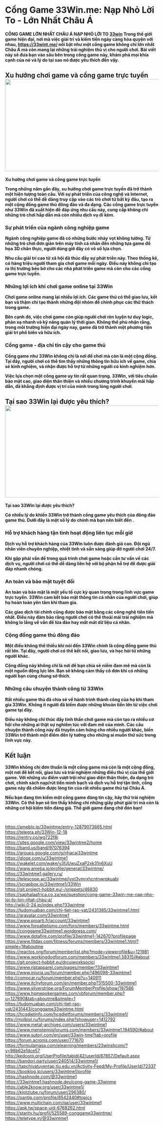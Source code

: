 <h1><strong>Cổng Game 33Win.me: Nạp Nhỏ Lời To - Lớn Nhất Ch&acirc;u &Aacute;</strong></h1>

<p><strong>CỔNG GAME LỚN NHẤT CH&Acirc;U &Aacute; NẠP NHỎ LỜI TO <a href="https://33wint.me/">33win</a> Trong thế giới game hiện đại, nơi m&agrave; việc giải tr&iacute; v&agrave; kiếm tiền ng&agrave;y c&agrave;ng h&ograve;a quyện với nhau, <a href="https://33wint.me/">https://33wint.me/</a> nổi bật như một cổng game kh&ocirc;ng chỉ lớn nhất Ch&acirc;u &Aacute; m&agrave; c&ograve;n mang lại những trải nghiệm th&uacute; vị cho người chơi. B&agrave;i viết n&agrave;y sẽ đưa bạn v&agrave;o s&acirc;u b&ecirc;n trong cổng game n&agrave;y, kh&aacute;m ph&aacute; mọi kh&iacute;a cạnh của n&oacute; v&agrave; l&yacute; do tại sao n&oacute; được y&ecirc;u th&iacute;ch đến vậy.</strong></p>

<h2><strong>Xu hướng chơi game v&agrave; cổng game trực tuyến<img src="https://lh7-rt.googleusercontent.com/docsz/AD_4nXdc2Jj9EpfjI-_jwetNyPIL4nbKUevMQess7FqwjKWN-9lYcCRvJv-0qfAH6OQwVJusHKNAGJoYuxUW70aFS7tjxMDPzIdmUAgF5vyyQjJkJC6WrWVRDPfJUUfc-pBnU-5RQU75?key=9SQmH-2UVmRTrG2hBGIh32-p" style="height:301px; width:602px" /></strong></h2>

<p><strong>Xu hướng chơi game v&agrave; cổng game trực tuyến</strong></p>

<p><strong>Trong những năm gần đ&acirc;y, xu hướng chơi game trực tuyến đ&atilde; trở th&agrave;nh một hiện tượng to&agrave;n cầu. Với sự ph&aacute;t triển của c&ocirc;ng nghệ v&agrave; Internet, người chơi c&oacute; thể dễ d&agrave;ng truy cập v&agrave;o c&aacute;c tr&ograve; chơi từ bất kỳ đ&acirc;u, tạo ra một cộng đồng game thủ đ&ocirc;ng đảo v&agrave; đa dạng. C&aacute;c cổng game trực tuyến như 33Win đ&atilde; xuất hiện để đ&aacute;p ứng nhu cầu n&agrave;y, cung cấp kh&ocirc;ng chỉ những tr&ograve; chơi hấp dẫn m&agrave; c&ograve;n nhiều dịch vụ đi k&egrave;m.</strong></p>

<h3><strong>Sự ph&aacute;t triển của ng&agrave;nh c&ocirc;ng nghiệp game</strong></h3>

<p><strong>Ng&agrave;nh c&ocirc;ng nghiệp game đ&atilde; c&oacute; những bước nhảy vọt kh&ocirc;ng tưởng. Từ những tr&ograve; chơi đơn giản tr&ecirc;n m&aacute;y t&iacute;nh c&aacute; nh&acirc;n đến những tựa game đồ họa 3D ch&acirc;n thực, người d&ugrave;ng giờ đ&acirc;y c&oacute; v&ocirc; số lựa chọn.</strong></p>

<p><strong>Nhu cầu giải tr&iacute; cao từ x&atilde; hội đ&atilde; th&uacute;c đẩy sự ph&aacute;t triển n&agrave;y. Theo thống k&ecirc;, c&oacute; h&agrave;ng triệu người tham gia chơi game mỗi ng&agrave;y. Điều n&agrave;y kh&ocirc;ng chỉ tạo ra thị trường b&eacute;o bở cho c&aacute;c nh&agrave; ph&aacute;t triển game m&agrave; c&ograve;n cho c&aacute;c cổng game trực tuyến.</strong></p>

<h3><strong>Những lợi &iacute;ch khi chơi game online tại 33Win</strong></h3>

<p><strong>Chơi game online mang lại nhiều lợi &iacute;ch. C&aacute;c game thủ c&oacute; thể giao lưu, kết bạn v&agrave; thậm ch&iacute; tạo th&agrave;nh những đội nh&oacute;m để chinh phục c&aacute;c thử th&aacute;ch trong game.</strong></p>

<p><strong>B&ecirc;n cạnh đ&oacute;, việc chơi game c&ograve;n gi&uacute;p người chơi r&egrave;n luyện tư duy logic, phản xạ nhanh v&agrave; kỹ năng quản l&yacute; thời gian. Kh&ocirc;ng thể phủ nhận rằng, trong m&ocirc;i trường hiện đại ng&agrave;y nay, game đ&atilde; trở th&agrave;nh một phương tiện giải tr&iacute; phổ biến v&agrave; hữu &iacute;ch.</strong></p>

<h3><strong>Cổng game - địa chỉ tin cậy cho game thủ</strong></h3>

<p><strong>Cổng game như 33Win kh&ocirc;ng chỉ l&agrave; nơi để chơi m&agrave; c&ograve;n l&agrave; một cộng đồng. Tại đ&acirc;y, người chơi c&oacute; thể t&igrave;m thấy những th&ocirc;ng tin hữu &iacute;ch về game, chia sẻ kinh nghiệm, v&agrave; nhận được hỗ trợ từ những người c&oacute; kinh nghiệm hơn.</strong></p>

<p><strong>Việc lựa chọn một cổng game uy t&iacute;n rất quan trọng. 33Win, với ti&ecirc;u chuẩn bảo mật cao, giao diện th&acirc;n thiện v&agrave; nhiều chương tr&igrave;nh khuyến m&atilde;i hấp dẫn, đ&atilde; khẳng định được vị tr&iacute; của m&igrave;nh trong l&ograve;ng người chơi.</strong></p>

<h2><strong>Tại sao 33Win lại được y&ecirc;u th&iacute;ch?<img src="https://lh7-rt.googleusercontent.com/docsz/AD_4nXcU2pLCpea2u8zSDsFzFP6jdi96wp0y6tIWB9jmb9ekrgJTcAL4lKvbLsv3jzTDvAMNHXAFaG_h_pZ9uRUNvnI0npW0Xgzw9QyLhKWYkPAG7Z-1aUvOm-6cUBwF529a8FudeYV7Zg?key=9SQmH-2UVmRTrG2hBGIh32-p" style="height:301px; width:602px" /></strong></h2>

<p><strong>Tại sao 33Win lại được y&ecirc;u th&iacute;ch?</strong></p>

<p><strong>C&oacute; nhiều l&yacute; do khiến 33Win trở th&agrave;nh cổng game y&ecirc;u th&iacute;ch của đ&ocirc;ng đảo game thủ. Dưới đ&acirc;y l&agrave; một số l&yacute; do ch&iacute;nh m&agrave; bạn n&ecirc;n biết đến .</strong></p>

<h3><strong>Hỗ trợ kh&aacute;ch h&agrave;ng tận t&igrave;nh hoạt động li&ecirc;n tục mỗi giờ</strong></h3>

<p><strong>Dịch vụ hỗ trợ kh&aacute;ch h&agrave;ng của 33Win lu&ocirc;n được đ&aacute;nh gi&aacute; cao. Đội ngũ nh&acirc;n vi&ecirc;n chuy&ecirc;n nghiệp, nhiệt t&igrave;nh v&agrave; sẵn s&agrave;ng gi&uacute;p đỡ người chơi 24/7.</strong></p>

<p><strong>Khi gặp phải vấn đề trong qu&aacute; tr&igrave;nh chơi game hoặc cần tư vấn về c&aacute;c dịch vụ, người chơi c&oacute; thể dễ d&agrave;ng li&ecirc;n hệ với bộ phận hỗ trợ để được giải đ&aacute;p nhanh ch&oacute;ng.&nbsp;</strong></p>

<h3><strong>An to&agrave;n v&agrave; bảo mật tuyệt đối</strong></h3>

<p><strong>An to&agrave;n v&agrave; bảo mật l&agrave; một yếu tố cực kỳ quan trọng trong lĩnh vực game trực tuyến. 33Win cam kết bảo mật th&ocirc;ng tin c&aacute; nh&acirc;n của người chơi, gi&uacute;p họ ho&agrave;n to&agrave;n y&ecirc;n t&acirc;m khi tham gia.</strong></p>

<p><strong>C&aacute;c giao dịch t&agrave;i ch&iacute;nh cũng được bảo mật bằng c&aacute;c c&ocirc;ng nghệ ti&ecirc;n tiến nhất. Điều n&agrave;y đảm bảo rằng người chơi c&oacute; thể thoải m&aacute;i trải nghiệm m&agrave; kh&ocirc;ng lo lắng về vấn đề lừa đảo hay mất m&aacute;t dữ liệu c&aacute; nh&acirc;n.</strong></p>

<h3><strong>Cộng đồng game thủ đ&ocirc;ng đảo</strong></h3>

<p><strong>Một điều kh&ocirc;ng thể thiếu khi n&oacute;i đến 33Win ch&iacute;nh l&agrave; cộng đồng game thủ rất lớn. Tại đ&acirc;y, người chơi c&oacute; thể kết nối, giao lưu, v&agrave; học hỏi từ những người kh&aacute;c.</strong></p>

<p><strong>Cộng đồng n&agrave;y kh&ocirc;ng chỉ l&agrave; nơi để bạn chia sẻ niềm đam m&ecirc; m&agrave; c&ograve;n l&agrave; một nguồn động lực lớn. Bạn sẽ kh&ocirc;ng cảm thấy c&ocirc; đơn khi c&oacute; những người bạn c&ugrave;ng chung sở th&iacute;ch.</strong></p>

<h3><strong>Những c&acirc;u chuyện th&agrave;nh c&ocirc;ng từ 33Win</strong></h3>

<p><strong>Rất nhiều game thủ đ&atilde; chia sẻ về h&agrave;nh tr&igrave;nh th&agrave;nh c&ocirc;ng của họ khi tham gia 33Win. Kh&ocirc;ng &iacute;t người đ&atilde; kiếm được những khoản tiền lớn từ việc chơi game tại đ&acirc;y.</strong></p>

<p><strong>Điều n&agrave;y kh&ocirc;ng chỉ th&uacute;c đẩy tinh thần chơi game m&agrave; c&ograve;n tạo ra nhiều cơ hội cho những ai thật sự nghi&ecirc;m t&uacute;c với đam m&ecirc; của m&igrave;nh. C&aacute;c c&acirc;u chuyện th&agrave;nh c&ocirc;ng n&agrave;y đ&atilde; truyền cảm hứng cho nhiều người kh&aacute;c, biến 33Win trở th&agrave;nh một điểm đến l&yacute; tưởng cho những ai muốn thử sức trong lĩnh vực n&agrave;y.</strong></p>

<h2><strong>Kết luận</strong></h2>

<p><strong>33Win kh&ocirc;ng chỉ đơn thuần l&agrave; một cổng game m&agrave; c&ograve;n l&agrave; một cộng đồng, một nơi để kết nối, giao lưu v&agrave; trải nghiệm những điều th&uacute; vị của thế giới game. Với những ưu điểm vượt trội như giao diện th&acirc;n thiện, đa dạng tr&ograve; chơi, ch&iacute;nh s&aacute;ch nạp/r&uacute;t tiền minh bạch v&agrave; dịch vụ hỗ trợ tận t&igrave;nh, cổng game n&agrave;y đ&atilde; chiếm được l&ograve;ng tin của rất nhiều game thủ tại Ch&acirc;u &Aacute;.</strong></p>

<p><strong>Nếu bạn đang t&igrave;m kiếm một cổng game đ&aacute;ng tin cậy, h&atilde;y thử trải nghiệm 33Win. C&oacute; thể bạn sẽ t&igrave;m thấy kh&ocirc;ng chỉ những gi&acirc;y ph&uacute;t giải tr&iacute; m&agrave; c&ograve;n l&agrave; những cơ hội kiếm tiền đ&aacute;ng gi&aacute;. Thế giới game đang chờ đ&oacute;n bạn!</strong></p>

<p>&nbsp;</p>

<p><a href="https://ameblo.jp/33wintme/entry-12879073665.html">https://ameblo.jp/33wintme/entry-12879073665.html</a><br />
<a href="https://telegra.ph/33Win-12-18">https://telegra.ph/33Win-12-18</a><br />
<a href="https://rentry.co/wg722f8i">https://rentry.co/wg722f8i</a><br />
<a href="https://sites.google.com/view/33wintme2/home">https://sites.google.com/view/33wintme2/home</a><br />
<a href="https://band.us/band/97076394">https://band.us/band/97076394</a><br />
<a href="https://groups.google.com/g/nhacai33wintme">https://groups.google.com/g/nhacai33wintme</a><br />
<a href="https://glose.com/u/33wintme1">https://glose.com/u/33wintme1</a><br />
<a href="https://wakelet.com/wake/y3fJUwuZxaP2xk31n6XuU">https://wakelet.com/wake/y3fJUwuZxaP2xk31n6XuU</a><br />
<a href="https://www.ameba.jp/profile/general/33wintme/">https://www.ameba.jp/profile/general/33wintme/</a><br />
<a href="https://33wintme1.gallery.ru/">https://33wintme1.gallery.ru/</a><br />
<a href="https://telescope.ac/33wintme/iyxt3vmrxhcntnwrpkuabi">https://telescope.ac/33wintme/iyxt3vmrxhcntnwrpkuabi</a><br />
<a href="https://scrapbox.io/33wintme1/33Win">https://scrapbox.io/33wintme1/33Win</a><br />
<a href="https://git.project-hobbit.eu/-/snippets/46830">https://git.project-hobbit.eu/-/snippets/46830</a><br />
<a href="https://saphalaafrica.co.za/wp/question/cong-game-33win-me-nap-nho-loi-to-lon-nhat-chau-a/">https://saphalaafrica.co.za/wp/question/cong-game-33win-me-nap-nho-loi-to-lon-nhat-chau-a/</a><br />
<a href="http://wiki.0-24.jp/index.php?33wintme">http://wiki.0-24.jp/index.php?33wintme</a><br />
<a href="https://tudomuaban.com/chi-tiet-rao-vat/2431385/33wintme1.html">https://tudomuaban.com/chi-tiet-rao-vat/2431385/33wintme1.html</a><br />
<a href="https://gravatar.com/33wintme1">https://gravatar.com/33wintme1</a><br />
<a href="https://www.proarti.fr/account/33wintme1">https://www.proarti.fr/account/33wintme1</a><br />
<a href="https://www.foroatletismo.com/foro/members/33wintme.html">https://www.foroatletismo.com/foro/members/33wintme.html</a><br />
<a href="https://conggame33wintme1.wordpress.com/">https://conggame33wintme1.wordpress.com/</a><br />
<a href="https://www.dotafire.com/profile/33wintme1-142670?profilepage">https://www.dotafire.com/profile/33wintme1-142670?profilepage</a><br />
<a href="https://www.fitday.com/fitness/forums/members/33wintme1.html?simple=1#aboutme">https://www.fitday.com/fitness/forums/members/33wintme1.html?simple=1#aboutme</a><br />
<a href="https://reactos.org/forum/memberlist.php?mode=viewprofile&amp;u=121981">https://reactos.org/forum/memberlist.php?mode=viewprofile&amp;u=121981</a><br />
<a href="https://www.workingdogforum.com/members/33wintme1.58315/#about">https://www.workingdogforum.com/members/33wintme1.58315/#about</a><br />
<a href="https://git.project-hobbit.eu/drcuiwoxksocici">https://git.project-hobbit.eu/drcuiwoxksocici</a><br />
<a href="https://www.riptapparel.com/pages/member?33wintme1">https://www.riptapparel.com/pages/member?33wintme1</a><br />
<a href="https://www.iniuria.us/forum/member.php?496098-33wintme1">https://www.iniuria.us/forum/member.php?496098-33wintme1</a><br />
<a href="http://compcar.ru/forum/member.php?u=140911">http://compcar.ru/forum/member.php?u=140911</a><br />
<a href="https://www.itchyforum.com/en/member.php?315500-33wintme1">https://www.itchyforum.com/en/member.php?315500-33wintme1</a><br />
<a href="https://www.silverstripe.org/ForumMemberProfile/show/197586">https://www.silverstripe.org/ForumMemberProfile/show/197586</a><br />
<a href="https://www.homepokergames.com/vbforum/member.php?u=127890&amp;tab=aboutme&amp;simple=1">https://www.homepokergames.com/vbforum/member.php?u=127890&amp;tab=aboutme&amp;simple=1</a><br />
<a href="https://tudomuaban.com/chi-tiet-rao-vat/2431443/conggame33wintme.html">https://tudomuaban.com/chi-tiet-rao-vat/2431443/conggame33wintme.html</a><br />
<a href="https://hcgdietinfo.com/hcgdietforums/members/33wintme1/">https://hcgdietinfo.com/hcgdietforums/members/33wintme1/</a><br />
<a href="http://molbiol.ru/forums/index.php?showuser=1412792">http://molbiol.ru/forums/index.php?showuser=1412792</a><br />
<a href="https://www.metal-archives.com/users/33wintme1">https://www.metal-archives.com/users/33wintme1</a><br />
<a href="https://www.menstennisforums.com/members/33wintme1.194590/#about">https://www.menstennisforums.com/members/33wintme1.194590/#about</a><br />
<a href="https://www.sutori.com/en/user/33win-tme?tab=profile">https://www.sutori.com/en/user/33win-tme?tab=profile</a><br />
<a href="https://forum.acronis.com/user/771670">https://forum.acronis.com/user/771670</a><br />
<a href="https://formulamasa.com/elearning/members/23winshcom/?v=96b62e1dce57">https://formulamasa.com/elearning/members/23winshcom/?v=96b62e1dce57</a><br />
<a href="http://kedcorp.org/UserProfile/tabid/42/userId/87857/Default.aspx">http://kedcorp.org/UserProfile/tabid/42/userId/87857/Default.aspx</a><br />
<a href="https://bandori.party/user/240514/33wintme1/">https://bandori.party/user/240514/33wintme1/</a><br />
<a href="https://tapchivatuyentap.tlu.edu.vn/Activity-Feed/My-Profile/UserId/72337">https://tapchivatuyentap.tlu.edu.vn/Activity-Feed/My-Profile/UserId/72337</a><br />
<a href="https://booklog.jp/users/33wintme1/profile">https://booklog.jp/users/33wintme1/profile</a><br />
<a href="https://hashnode.com/@33wintme1">https://hashnode.com/@33wintme1</a><br />
<a href="https://33wintme1.hashnode.dev/cong-game-33winme">https://33wintme1.hashnode.dev/cong-game-33winme</a><br />
<a href="https://able2know.org/user/33wintme1/">https://able2know.org/user/33wintme1/</a><br />
<a href="https://klotzlube.ru/forum/user/296380/">https://klotzlube.ru/forum/user/296380/</a><br />
<a href="https://pantip.com/profile/8542440#topics">https://pantip.com/profile/8542440#topics</a><br />
<a href="https://www.multichain.com/qa/user/33wintme1">https://www.multichain.com/qa/user/33wintme1</a><br />
<a href="https://apk.tw/space-uid-6768262.html">https://apk.tw/space-uid-6768262.html</a><br />
<a href="https://starity.hu/profil/525589-conggame33wintme/">https://starity.hu/profil/525589-conggame33wintme/</a><br />
<a href="https://teletype.in/@33wintme1">https://teletype.in/@33wintme1</a></p>

<p>&nbsp;</p>
